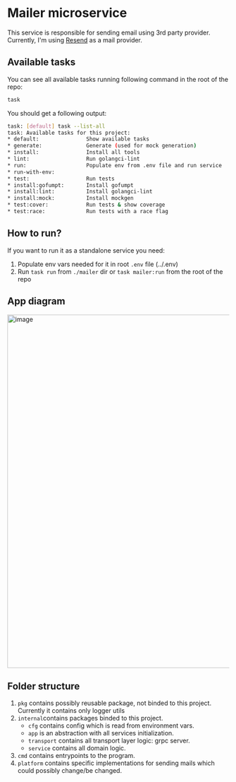 # Mailer microservice

This service is responsible for sending email using 3rd party provider. Currently, I'm using [Resend](https://resend.com/overview) as a mail provider.

## Available tasks

You can see all available tasks running following command in the root of the repo:

```sh
task
```

You should get a following output:

```sh
task: [default] task --list-all
task: Available tasks for this project:
* default:               Show available tasks
* generate:              Generate (used for mock generation)
* install:               Install all tools
* lint:                  Run golangci-lint
* run:                   Populate env from .env file and run service
* run-with-env:
* test:                  Run tests
* install:gofumpt:       Install gofumpt
* install:lint:          Install golangci-lint
* install:mock:          Install mockgen
* test:cover:            Run tests & show coverage
* test:race:             Run tests with a race flag
```

## How to run?

If you want to run it as a standalone service you need:

1. Populate env vars needed for it in root `.env` file (../.env)
2. Run `task run` from `./mailer` dir or `task mailer:run` from the root of the repo

## App diagram

<img width="801" alt="image" src="https://github.com/GenesisEducationKyiv/software-engineering-school-4-0-hrvadl/assets/93580374/7ca51434-6905-4d61-89d3-6b2ee3078a20">


## Folder structure

1. `pkg` contains possibly reusable package, not binded to this project. Currently it contains only logger utils
2. `internal`contains packages binded to this project.
   - `cfg` contains config which is read from environment vars.
   - `app` is an abstraction with all services initialization.
   - `transport` contains all transport layer logic: grpc server.
   - `service` contains all domain logic.
3. `cmd` contains entrypoints to the program.
4. `platform` contains specific implementations for sending mails which could possibly change/be changed.
